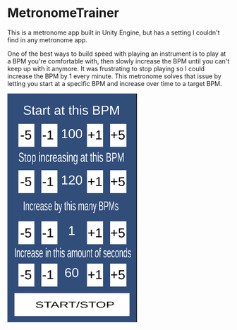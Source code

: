 # MetronomeTrainer
This is a metronome app built in Unity Engine, but has a setting I couldn't find in any metronome app.

One of the best ways to build speed with playing an instrument is to play at a BPM you're comfortable with, then slowly increase the BPM until you can't keep up with it anymore. It was frustrating to stop playing so I could increase the BPM by 1 every minute. This metronome solves that issue by letting you start at a specific BPM and increase over time to a target BPM. 

![Screenshot](https://github.com/b-dilly/MetronomeTrainer/blob/main/SCREENSHOT.PNG)
